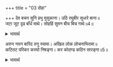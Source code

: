 +++
title = "03 दोहा"

+++
देव बचन सुनि प्रभु मुसुकाना। उठि रघुबीर सुधारे बाना॥  
जटा जूट दृढ बाँधें माथे। सोहहिं सुमन बीच बिच गाथे॥4॥  

<details><summary>भावार्थ</summary>

देवताओं के वचन सुनकर प्रभु मुस्कुराए। फिर श्री रघुवीर ने उठकर बाण सुधारे। मस्तक पर जटाओं के जूडे को कसकर बाँधे हुए हैं, उसके बीच-बीच में पुष्प गूँथे हुए शोभित हो रहे हैं॥4॥  
</details>

अरुन नयन बारिद तनु स्यामा। अखिल लोक लोचनाभिरामा॥  
कटितट परिकर कस्यो निषङ्गा। कर कोदण्ड कठिन सारङ्गा॥5॥  

<details><summary>भावार्थ</summary>

 लाल नेत्र और मेघ के समान श्याम शरीर वाले और सम्पूर्ण लोकों के नेत्रों को आनन्द देने वाले हैं। प्रभु ने कमर में फेण्टा तथा तरकस कस लिया और हाथ में कठोर शार्गं धनुष ले लिया॥5॥  
</details>

